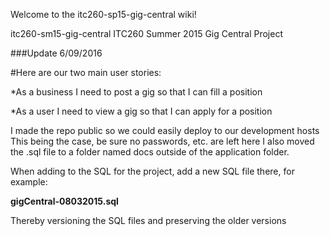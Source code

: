 Welcome to the itc260-sp15-gig-central wiki!

itc260-sm15-gig-central
ITC260 Summer 2015 Gig Central Project

###Update 6/09/2016

#Here are our two main user stories:

   *As a business I need to post a gig so that I can fill a position

   *As a user I need to view a gig so that I can apply for a position

I made the repo public so we could easily deploy to our development hosts
This being the case, be sure no passwords, etc. are left here I also moved the .sql file to a folder named docs outside of the application folder.

When adding to the SQL for the project, add a new SQL file there, for example:

**gigCentral-08032015.sql**

Thereby versioning the SQL files and preserving the older versions
